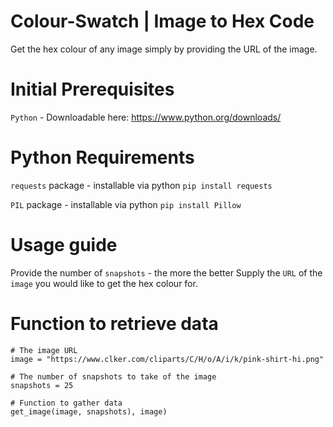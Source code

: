 # Colour-Swatch | Image to Hex Code
Get the hex colour of any image simply by providing the URL of the image.

# Initial Prerequisites 
`Python` - Downloadable here: https://www.python.org/downloads/

# Python Requirements 
`requests` package - installable via python `pip install requests`

`PIL` package - installable via python `pip install Pillow`


# Usage guide
Provide the number of `snapshots` - the more the better
Supply the `URL` of the `image` you would like to get the hex colour for.

# Function to retrieve data

```
# The image URL
image = "https://www.clker.com/cliparts/C/H/o/A/i/k/pink-shirt-hi.png"

# The number of snapshots to take of the image
snapshots = 25

# Function to gather data
get_image(image, snapshots), image)
```
